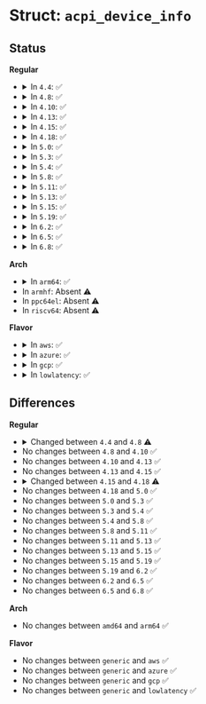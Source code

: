 # Struct: <code>acpi_device_info</code>

## Status
<b>Regular</b>
<ul>
<li>
<details>
<summary>In <code>4.4</code>: ✅</summary>

```c
struct acpi_device_info {
    u32 info_size;
    u32 name;
    acpi_object_type type;
    u8 param_count;
    u16 valid;
    u8 flags;
    u8 highest_dstates[4];
    u8 lowest_dstates[5];
    u32 current_status;
    u64 address;
    struct acpi_pnp_device_id hardware_id;
    struct acpi_pnp_device_id unique_id;
    struct acpi_pnp_device_id subsystem_id;
    struct acpi_pnp_device_id class_code;
    struct acpi_pnp_device_id_list compatible_id_list;
};
```
</details>
</li>
<li>
<details>
<summary>In <code>4.8</code>: ✅</summary>

```c
struct acpi_device_info {
    u32 info_size;
    u32 name;
    acpi_object_type type;
    u8 param_count;
    u16 valid;
    u8 flags;
    u8 highest_dstates[4];
    u8 lowest_dstates[5];
    u32 current_status;
    u64 address;
    struct acpi_pnp_device_id hardware_id;
    struct acpi_pnp_device_id unique_id;
    struct acpi_pnp_device_id class_code;
    struct acpi_pnp_device_id_list compatible_id_list;
};
```
</details>
</li>
<li>
<details>
<summary>In <code>4.10</code>: ✅</summary>

```c
struct acpi_device_info {
    u32 info_size;
    u32 name;
    acpi_object_type type;
    u8 param_count;
    u16 valid;
    u8 flags;
    u8 highest_dstates[4];
    u8 lowest_dstates[5];
    u32 current_status;
    u64 address;
    struct acpi_pnp_device_id hardware_id;
    struct acpi_pnp_device_id unique_id;
    struct acpi_pnp_device_id class_code;
    struct acpi_pnp_device_id_list compatible_id_list;
};
```
</details>
</li>
<li>
<details>
<summary>In <code>4.13</code>: ✅</summary>

```c
struct acpi_device_info {
    u32 info_size;
    u32 name;
    acpi_object_type type;
    u8 param_count;
    u16 valid;
    u8 flags;
    u8 highest_dstates[4];
    u8 lowest_dstates[5];
    u32 current_status;
    u64 address;
    struct acpi_pnp_device_id hardware_id;
    struct acpi_pnp_device_id unique_id;
    struct acpi_pnp_device_id class_code;
    struct acpi_pnp_device_id_list compatible_id_list;
};
```
</details>
</li>
<li>
<details>
<summary>In <code>4.15</code>: ✅</summary>

```c
struct acpi_device_info {
    u32 info_size;
    u32 name;
    acpi_object_type type;
    u8 param_count;
    u16 valid;
    u8 flags;
    u8 highest_dstates[4];
    u8 lowest_dstates[5];
    u32 current_status;
    u64 address;
    struct acpi_pnp_device_id hardware_id;
    struct acpi_pnp_device_id unique_id;
    struct acpi_pnp_device_id class_code;
    struct acpi_pnp_device_id_list compatible_id_list;
};
```
</details>
</li>
<li>
<details>
<summary>In <code>4.18</code>: ✅</summary>

```c
struct acpi_device_info {
    u32 info_size;
    u32 name;
    acpi_object_type type;
    u8 param_count;
    u16 valid;
    u8 flags;
    u8 highest_dstates[4];
    u8 lowest_dstates[5];
    u64 address;
    struct acpi_pnp_device_id hardware_id;
    struct acpi_pnp_device_id unique_id;
    struct acpi_pnp_device_id class_code;
    struct acpi_pnp_device_id_list compatible_id_list;
};
```
</details>
</li>
<li>
<details>
<summary>In <code>5.0</code>: ✅</summary>

```c
struct acpi_device_info {
    u32 info_size;
    u32 name;
    acpi_object_type type;
    u8 param_count;
    u16 valid;
    u8 flags;
    u8 highest_dstates[4];
    u8 lowest_dstates[5];
    u64 address;
    struct acpi_pnp_device_id hardware_id;
    struct acpi_pnp_device_id unique_id;
    struct acpi_pnp_device_id class_code;
    struct acpi_pnp_device_id_list compatible_id_list;
};
```
</details>
</li>
<li>
<details>
<summary>In <code>5.3</code>: ✅</summary>

```c
struct acpi_device_info {
    u32 info_size;
    u32 name;
    acpi_object_type type;
    u8 param_count;
    u16 valid;
    u8 flags;
    u8 highest_dstates[4];
    u8 lowest_dstates[5];
    u64 address;
    struct acpi_pnp_device_id hardware_id;
    struct acpi_pnp_device_id unique_id;
    struct acpi_pnp_device_id class_code;
    struct acpi_pnp_device_id_list compatible_id_list;
};
```
</details>
</li>
<li>
<details>
<summary>In <code>5.4</code>: ✅</summary>

```c
struct acpi_device_info {
    u32 info_size;
    u32 name;
    acpi_object_type type;
    u8 param_count;
    u16 valid;
    u8 flags;
    u8 highest_dstates[4];
    u8 lowest_dstates[5];
    u64 address;
    struct acpi_pnp_device_id hardware_id;
    struct acpi_pnp_device_id unique_id;
    struct acpi_pnp_device_id class_code;
    struct acpi_pnp_device_id_list compatible_id_list;
};
```
</details>
</li>
<li>
<details>
<summary>In <code>5.8</code>: ✅</summary>

```c
struct acpi_device_info {
    u32 info_size;
    u32 name;
    acpi_object_type type;
    u8 param_count;
    u16 valid;
    u8 flags;
    u8 highest_dstates[4];
    u8 lowest_dstates[5];
    u64 address;
    struct acpi_pnp_device_id hardware_id;
    struct acpi_pnp_device_id unique_id;
    struct acpi_pnp_device_id class_code;
    struct acpi_pnp_device_id_list compatible_id_list;
};
```
</details>
</li>
<li>
<details>
<summary>In <code>5.11</code>: ✅</summary>

```c
struct acpi_device_info {
    u32 info_size;
    u32 name;
    acpi_object_type type;
    u8 param_count;
    u16 valid;
    u8 flags;
    u8 highest_dstates[4];
    u8 lowest_dstates[5];
    u64 address;
    struct acpi_pnp_device_id hardware_id;
    struct acpi_pnp_device_id unique_id;
    struct acpi_pnp_device_id class_code;
    struct acpi_pnp_device_id_list compatible_id_list;
};
```
</details>
</li>
<li>
<details>
<summary>In <code>5.13</code>: ✅</summary>

```c
struct acpi_device_info {
    u32 info_size;
    u32 name;
    acpi_object_type type;
    u8 param_count;
    u16 valid;
    u8 flags;
    u8 highest_dstates[4];
    u8 lowest_dstates[5];
    u64 address;
    struct acpi_pnp_device_id hardware_id;
    struct acpi_pnp_device_id unique_id;
    struct acpi_pnp_device_id class_code;
    struct acpi_pnp_device_id_list compatible_id_list;
};
```
</details>
</li>
<li>
<details>
<summary>In <code>5.15</code>: ✅</summary>

```c
struct acpi_device_info {
    u32 info_size;
    u32 name;
    acpi_object_type type;
    u8 param_count;
    u16 valid;
    u8 flags;
    u8 highest_dstates[4];
    u8 lowest_dstates[5];
    u64 address;
    struct acpi_pnp_device_id hardware_id;
    struct acpi_pnp_device_id unique_id;
    struct acpi_pnp_device_id class_code;
    struct acpi_pnp_device_id_list compatible_id_list;
};
```
</details>
</li>
<li>
<details>
<summary>In <code>5.19</code>: ✅</summary>

```c
struct acpi_device_info {
    u32 info_size;
    u32 name;
    acpi_object_type type;
    u8 param_count;
    u16 valid;
    u8 flags;
    u8 highest_dstates[4];
    u8 lowest_dstates[5];
    u64 address;
    struct acpi_pnp_device_id hardware_id;
    struct acpi_pnp_device_id unique_id;
    struct acpi_pnp_device_id class_code;
    struct acpi_pnp_device_id_list compatible_id_list;
};
```
</details>
</li>
<li>
<details>
<summary>In <code>6.2</code>: ✅</summary>

```c
struct acpi_device_info {
    u32 info_size;
    u32 name;
    acpi_object_type type;
    u8 param_count;
    u16 valid;
    u8 flags;
    u8 highest_dstates[4];
    u8 lowest_dstates[5];
    u64 address;
    struct acpi_pnp_device_id hardware_id;
    struct acpi_pnp_device_id unique_id;
    struct acpi_pnp_device_id class_code;
    struct acpi_pnp_device_id_list compatible_id_list;
};
```
</details>
</li>
<li>
<details>
<summary>In <code>6.5</code>: ✅</summary>

```c
struct acpi_device_info {
    u32 info_size;
    u32 name;
    acpi_object_type type;
    u8 param_count;
    u16 valid;
    u8 flags;
    u8 highest_dstates[4];
    u8 lowest_dstates[5];
    u64 address;
    struct acpi_pnp_device_id hardware_id;
    struct acpi_pnp_device_id unique_id;
    struct acpi_pnp_device_id class_code;
    struct acpi_pnp_device_id_list compatible_id_list;
};
```
</details>
</li>
<li>
<details>
<summary>In <code>6.8</code>: ✅</summary>

```c
struct acpi_device_info {
    u32 info_size;
    u32 name;
    acpi_object_type type;
    u8 param_count;
    u16 valid;
    u8 flags;
    u8 highest_dstates[4];
    u8 lowest_dstates[5];
    u64 address;
    struct acpi_pnp_device_id hardware_id;
    struct acpi_pnp_device_id unique_id;
    struct acpi_pnp_device_id class_code;
    struct acpi_pnp_device_id_list compatible_id_list;
};
```
</details>
</li>
</ul>
<b>Arch</b>
<ul>
<li>
<details>
<summary>In <code>arm64</code>: ✅</summary>

```c
struct acpi_device_info {
    u32 info_size;
    u32 name;
    acpi_object_type type;
    u8 param_count;
    u16 valid;
    u8 flags;
    u8 highest_dstates[4];
    u8 lowest_dstates[5];
    u64 address;
    struct acpi_pnp_device_id hardware_id;
    struct acpi_pnp_device_id unique_id;
    struct acpi_pnp_device_id class_code;
    struct acpi_pnp_device_id_list compatible_id_list;
};
```
</details>
</li>
<li>
In <code>armhf</code>: Absent ⚠️
</li>
<li>
In <code>ppc64el</code>: Absent ⚠️
</li>
<li>
In <code>riscv64</code>: Absent ⚠️
</li>
</ul>
<b>Flavor</b>
<ul>
<li>
<details>
<summary>In <code>aws</code>: ✅</summary>

```c
struct acpi_device_info {
    u32 info_size;
    u32 name;
    acpi_object_type type;
    u8 param_count;
    u16 valid;
    u8 flags;
    u8 highest_dstates[4];
    u8 lowest_dstates[5];
    u64 address;
    struct acpi_pnp_device_id hardware_id;
    struct acpi_pnp_device_id unique_id;
    struct acpi_pnp_device_id class_code;
    struct acpi_pnp_device_id_list compatible_id_list;
};
```
</details>
</li>
<li>
<details>
<summary>In <code>azure</code>: ✅</summary>

```c
struct acpi_device_info {
    u32 info_size;
    u32 name;
    acpi_object_type type;
    u8 param_count;
    u16 valid;
    u8 flags;
    u8 highest_dstates[4];
    u8 lowest_dstates[5];
    u64 address;
    struct acpi_pnp_device_id hardware_id;
    struct acpi_pnp_device_id unique_id;
    struct acpi_pnp_device_id class_code;
    struct acpi_pnp_device_id_list compatible_id_list;
};
```
</details>
</li>
<li>
<details>
<summary>In <code>gcp</code>: ✅</summary>

```c
struct acpi_device_info {
    u32 info_size;
    u32 name;
    acpi_object_type type;
    u8 param_count;
    u16 valid;
    u8 flags;
    u8 highest_dstates[4];
    u8 lowest_dstates[5];
    u64 address;
    struct acpi_pnp_device_id hardware_id;
    struct acpi_pnp_device_id unique_id;
    struct acpi_pnp_device_id class_code;
    struct acpi_pnp_device_id_list compatible_id_list;
};
```
</details>
</li>
<li>
<details>
<summary>In <code>lowlatency</code>: ✅</summary>

```c
struct acpi_device_info {
    u32 info_size;
    u32 name;
    acpi_object_type type;
    u8 param_count;
    u16 valid;
    u8 flags;
    u8 highest_dstates[4];
    u8 lowest_dstates[5];
    u64 address;
    struct acpi_pnp_device_id hardware_id;
    struct acpi_pnp_device_id unique_id;
    struct acpi_pnp_device_id class_code;
    struct acpi_pnp_device_id_list compatible_id_list;
};
```
</details>
</li>
</ul>

## Differences
<b>Regular</b>
<ul>
<li>
<details>
<summary>Changed between <code>4.4</code> and <code>4.8</code> ⚠️</summary>
<ul>
<li>
<b>Field removed. </b>
<code>struct acpi_pnp_device_id subsystem_id</code>
</li>
</ul>
</details>
</li>
<li>
No changes between <code>4.8</code> and <code>4.10</code> ✅
</li>
<li>
No changes between <code>4.10</code> and <code>4.13</code> ✅
</li>
<li>
No changes between <code>4.13</code> and <code>4.15</code> ✅
</li>
<li>
<details>
<summary>Changed between <code>4.15</code> and <code>4.18</code> ⚠️</summary>
<ul>
<li>
<b>Field removed. </b>
<code>u32 current_status</code>
</li>
</ul>
</details>
</li>
<li>
No changes between <code>4.18</code> and <code>5.0</code> ✅
</li>
<li>
No changes between <code>5.0</code> and <code>5.3</code> ✅
</li>
<li>
No changes between <code>5.3</code> and <code>5.4</code> ✅
</li>
<li>
No changes between <code>5.4</code> and <code>5.8</code> ✅
</li>
<li>
No changes between <code>5.8</code> and <code>5.11</code> ✅
</li>
<li>
No changes between <code>5.11</code> and <code>5.13</code> ✅
</li>
<li>
No changes between <code>5.13</code> and <code>5.15</code> ✅
</li>
<li>
No changes between <code>5.15</code> and <code>5.19</code> ✅
</li>
<li>
No changes between <code>5.19</code> and <code>6.2</code> ✅
</li>
<li>
No changes between <code>6.2</code> and <code>6.5</code> ✅
</li>
<li>
No changes between <code>6.5</code> and <code>6.8</code> ✅
</li>
</ul>
<b>Arch</b>
<ul>
<li>
No changes between <code>amd64</code> and <code>arm64</code> ✅
</li>
</ul>
<b>Flavor</b>
<ul>
<li>
No changes between <code>generic</code> and <code>aws</code> ✅
</li>
<li>
No changes between <code>generic</code> and <code>azure</code> ✅
</li>
<li>
No changes between <code>generic</code> and <code>gcp</code> ✅
</li>
<li>
No changes between <code>generic</code> and <code>lowlatency</code> ✅
</li>
</ul>
